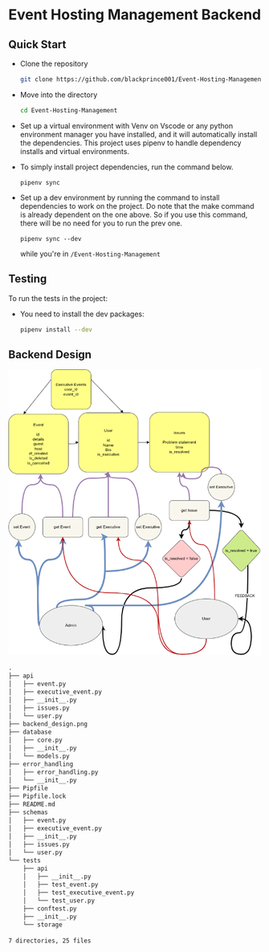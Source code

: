 # Event Hosting Management Backend

## Quick Start

- Clone the repository

    ```bash
    git clone https://github.com/blackprince001/Event-Hosting-Management
    ```

- Move into the directory

    ```bash
    cd Event-Hosting-Management
    ```

- Set up a virtual environment with Venv on Vscode or any python environment manager you have installed, and it will automatically install the dependencies. This project uses pipenv to handle dependency installs and virtual environments.

- To simply install project dependencies, run the command below.

  ```console
  pipenv sync
  ```

- Set up a dev environment by running the command to install dependencies to work on the project. Do note that the make command is already dependent on the one above. So if you use this command, there will be no need for you to run the prev one.
  
  ```console
  pipenv sync --dev
  ```

  while you're in `/Event-Hosting-Management`

## Testing

To run the tests in the project:

- You need to install the dev packages:

  ```bash
  pipenv install --dev
  ```

## Backend Design

![Backend](backend_design.png)

```console
.
├── api
│   ├── event.py
│   ├── executive_event.py
│   ├── __init__.py
│   ├── issues.py
│   └── user.py
├── backend_design.png
├── database
│   ├── core.py
│   ├── __init__.py
│   └── models.py
├── error_handling
│   ├── error_handling.py
│   └── __init__.py
├── Pipfile
├── Pipfile.lock
├── README.md
├── schemas
│   ├── event.py
│   ├── executive_event.py
│   ├── __init__.py
│   ├── issues.py
│   └── user.py
└── tests
    ├── api
    │   ├── __init__.py
    │   ├── test_event.py
    │   ├── test_executive_event.py
    │   └── test_user.py
    ├── conftest.py
    ├── __init__.py
    └── storage

7 directories, 25 files
```
